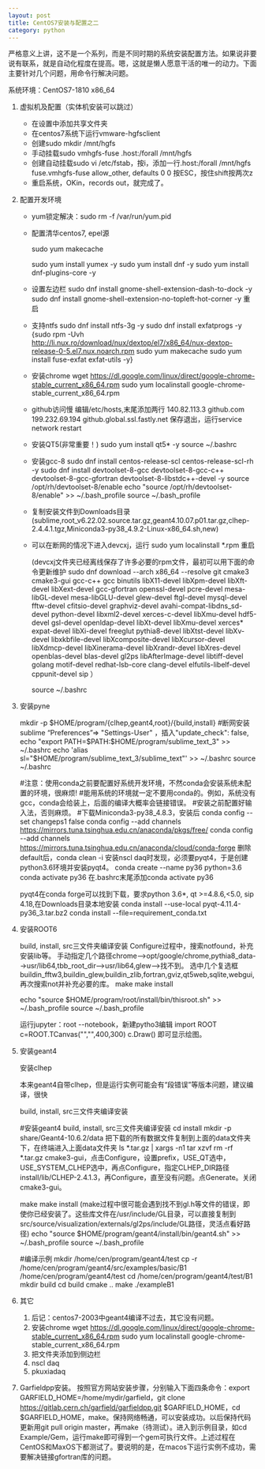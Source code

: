 ```yaml
---
layout: post
title: CentOS7安装与配置之二
category: python
---
```

​        严格意义上讲，这不是一个系列，而是不同时期的系统安装配置方法。如果说非要说有联系，就是自动化程度在提高。嗯，这就是懒人愿意干活的唯一的动力。下面主要针对几个问题，用命令行解决问题。

系统环境：CentOS7-1810 x86_64

1. 虚拟机及配置（实体机安装可以跳过）

   - 在设置中添加共享文件夹
   - 在centos7系统下运行vmware-hgfsclient
   - 创建sudo mkdir /mnt/hgfs
   - 手动挂载sudo vmhgfs-fuse .host:/forall /mnt/hgfs
   - 创建自动挂载sudo vi /etc/fstab，按i，添加一行.host:/forall /mnt/hgfs fuse.vmhgfs-fuse allow_other, defaults 0 0
     按ESC，按住shift按两次z
   - 重启系统，OKin，records out，就完成了。

2. 配置开发环境

   - yum锁定解决：sudo rm -f /var/run/yum.pid

   - 配置清华centos7, epel源

     sudo yum makecache

     sudo yum install yumex -y
     sudo yum install dnf -y
     sudo yum install dnf-plugins-core -y

   - 设置左边栏
     sudo dnf install gnome-shell-extension-dash-to-dock -y
     sudo dnf install gnome-shell-extension-no-topleft-hot-corner -y
     重启

   - 支持ntfs
     sudo dnf install ntfs-3g -y
     sudo dnf install exfatprogs -y
     {sudo rpm -Uvh http://li.nux.ro/download/nux/dextop/el7/x86_64/nux-dextop-release-0-5.el7.nux.noarch.rpm
     sudo yum makecache
     sudo yum install fuse-exfat exfat-utils -y}

   - 安装chrome
     wget https://dl.google.com/linux/direct/google-chrome-stable_current_x86_64.rpm
     sudo yum localinstall google-chrome-stable_current_x86_64.rpm

   - github访问慢
     编辑/etc/hosts,末尾添加两行
     140.82.113.3 github.com
     199.232.69.194 github.global.ssl.fastly.net
     保存退出，运行service network restart

   - 安装QT5(非常重要！)
     sudo yum install qt5* -y
     source ~/.bashrc

   - 安装gcc-8
     sudo dnf install centos-release-scl centos-release-scl-rh -y
     sudo dnf install devtoolset-8-gcc devtoolset-8-gcc-c++ devtoolset-8-gcc-gfortran devtoolset-8-libstdc++-devel -y
     source /opt/rh/devtoolset-8/enable
     echo "source /opt/rh/devtoolset-8/enable" >> ~/.bash_profile
     source ~/.bash_profile

   - 复制安装文件到Downloads目录(sublime,root_v6.22.02.source.tar.gz,geant4.10.07.p01.tar.gz,clhep-2.4.4.1.tgz,Miniconda3-py38_4.9.2-Linux-x86_64.sh,new)

   - 可以在断网的情况下进入devcxj，运行
     sudo yum localinstall *.rpm
     重启

     (devcxj文件夹已经离线保存了许多必要的rpm文件，最初可以用下面的命令更新维护
     sudo dnf download --arch x86_64 --resolve git cmake3 cmake3-gui gcc-c++ gcc binutils libX11-devel libXpm-devel libXft-devel libXext-devel gcc-gfortran openssl-devel pcre-devel mesa-libGL-devel mesa-libGLU-devel glew-devel ftgl-devel mysql-devel fftw-devel cfitsio-devel graphviz-devel avahi-compat-libdns_sd-devel python-devel libxml2-devel xerces-c-devel libXmu-devel hdf5-devel gsl-devel openldap-devel libXt-devel libXmu-devel xerces* expat-devel libXi-devel freeglut pythia8-devel libXtst-devel libXv-devel libxkbfile-devel libXcomposite-devel libXcursor-devel libXdmcp-devel libXinerama-devel libXrandr-devel libXres-devel openblas-devel blas-devel gl2ps libAfterImage-devel libtiff-devel golang motif-devel redhat-lsb-core clang-devel elfutils-libelf-devel cppunit-devel sip
     ）

     source ~/.bashrc

3. 安装pyne

   mkdir -p $HOME/program/{clhep,geant4,root}/{build,install}
   #断网安装sublime
   “Preferences”=> "Settings-User" ，插入"update_check": false,
   echo "export PATH=$PATH:$HOME/program/sublime_text_3" >> ~/.bashrc
   echo 'alias sl="$HOME/program/sublime_text_3/sublime_text"' >> ~/.bashrc
   source ~/.bashrc

   #注意：使用conda之前要配置好系统开发环境，不然conda会安装系统未配置的环境，很麻烦!
   #能用系统的环境就一定不要用conda的。例如，系统没有gcc，conda会给装上，后面的编译大概率会链接错误。
   #安装之前配置好输入法，否则麻烦。
   #下载Miniconda3-py38_4.8.3，安装后
   conda config --set changeps1 false
   conda config --add channels https://mirrors.tuna.tsinghua.edu.cn/anaconda/pkgs/free/
   conda config --add channels https://mirrors.tuna.tsinghua.edu.cn/anaconda/cloud/conda-forge
   删除default后，conda clean -i
   安装nscl daq时发现，必须要pyqt4，于是创建python3.6环境并安装pyqt4。
   conda create --name py36 python=3.6
   conda activate py36
   在.bashrc末尾添加conda activate py36

   pyqt4在conda forge可以找到下载，要求python 3.6*, qt >=4.8.6,<5.0, sip 4.18,在Downloads目录本地安装
   conda install --use-local pyqt-4.11.4-py36_3.tar.bz2
   conda install --file=requirement_conda.txt

4. 安装ROOT6

   build, install, src三文件夹编译安装
   Configure过程中，搜索notfound，补充安装lib等。
   手动指定几个路径chrome-->opt/google/chrome,pythia8_data-->usr/lib64,tbb_root_dir-->usr/lib64,glew-->找不到。
   选中几个复选框buildin_fftw3,buildin_glew,buildin_zlib,fortran,gviz,qt5web,sqlite,webgui,再次搜索not并补充必要的库。
   make
   make install

   echo "source $HOME/program/root/install/bin/thisroot.sh" >> ~/.bash_profile
   source ~/.bash_profile

   运行jupyter：root --notebook，新建pytho3编辑
   import ROOT
   c=ROOT.TCanvas("","",400,300)
   c.Draw()
   即可显示绘图。

5. 安装geant4

   安装clhep

   本来geant4自带clhep，但是运行实例可能会有“段错误”等版本问题，建议编译，很快

   build, install, src三文件夹编译安装

   #安装geant4
   build, install, src三文件夹编译安装
   cd install
   mkdir -p share/Geant4-10.6.2/data
   把下载的所有数据文件复制到上面的data文件夹下，在终端进入上面data文件夹
   ls *.tar.gz | xargs -n1 tar xzvf
   rm -rf *.tar.gz
   cmake3-gui，点击Configure，设置prefix，USE_QT选中，USE_SYSTEM_CLHEP选中，再点Configure，指定CLHEP_DIR路径install/lib/CLHEP-2.4.1.3，再Configure，直至没有问题。点Generate。关闭cmake3-gui。

   make
   make install
   (make过程中很可能会遇到找不到gl.h等文件的错误，即使你已经安装了。这些库文件在/usr/include/GL目录，可以直接复制到src/source/visualization/externals/gl2ps/include/GL路径，灵活点看好路径)
   echo "source $HOME/program/geant4/install/bin/geant4.sh" >> ~/.bash_profile
   source ~/.bash_profile

   #编译示例
   mkdir /home/cen/program/geant4/test
   cp -r /home/cen/program/geant4/src/examples/basic/B1 /home/cen/program/geant4/test
   cd /home/cen/program/geant4/test/B1
   mkdir build
   cd build
   cmake ..
   make
   ./exampleB1

6. 其它

   1. 后记：centos7-2003中geant4编译不过去，其它没有问题。
   2. 安装chrome
       wget https://dl.google.com/linux/direct/google-chrome-stable_current_x86_64.rpm
       sudo yum localinstall google-chrome-stable_current_x86_64.rpm
   3. 把文件夹添加到侧边栏
   4. nscl daq
   5. pkuxiadaq

7. Garfieldpp安装。 按照官方网站安装步骤，分别输入下面四条命令：export GARFIELD_HOME=/home/mydir/garfield，git clone https://gitlab.cern.ch/garfield/garfieldpp.git $GARFIELD_HOME，cd $GARFIELD_HOME，make。保持网络畅通，可以安装成功。以后保持代码更新用git pull origin master，再make（待测试）。进入到示例目录，如cd Example/Gem，运行make即可得到一个gem可执行文件。上述过程在CentOS和MaxOS下都测试了。要说明的是，在macos下运行实例不成功，需要解决链接gfortran库的问题。